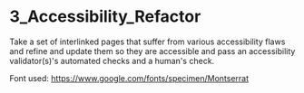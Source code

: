 # 3_Accessibility_Refactor
Take a set of interlinked pages that suffer from various accessibility flaws and refine and update them so they are accessible and pass an accessibility validator(s)'s automated checks and a human's check.

Font used: https://www.google.com/fonts/specimen/Montserrat
